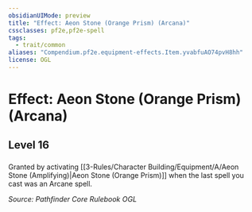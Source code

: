 ```yaml
---
obsidianUIMode: preview
title: "Effect: Aeon Stone (Orange Prism) (Arcana)"
cssclasses: pf2e,pf2e-spell
tags:
  - trait/common
aliases: "Compendium.pf2e.equipment-effects.Item.yvabfuAO74pvH8hh"
license: OGL
---
```

# Effect: Aeon Stone (Orange Prism) (Arcana)
## Level 16
### 






Granted by activating [[3-Rules/Character Building/Equipment/A/Aeon Stone (Amplifying)|Aeon Stone (Orange Prism)]] when the last spell you cast was an Arcane spell.

*Source: Pathfinder Core Rulebook*
*OGL*